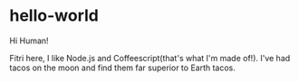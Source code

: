# hello-world

Hi Human!

Fitri here, I like Node.js and Coffeescript(that's what I'm made of!).
I've had tacos on the moon and find them far superior to Earth tacos.

